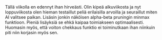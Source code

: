 Tällä viikolla en edennyt ihan hirveästi. Olin kipeä alkuviikosta ja nyt loppuviikosta olen hieman testaillut peliä erilaisilla arvoilla ja seuraillut miten AI valitsee paikan. Lisäsin jonkin näköisen alpha-beta pruningin minmax funktioon. Pieniä lisäyksiä se ehkä kaipaa toimiakseen optimaalisesti. Huomasin myös, että voiton chekkaus funktio ei toiminutkaan ihan niinkuin piti niin korjasin myös sen.
